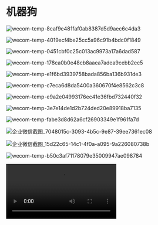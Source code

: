 # 机器狗

![wecom-temp-8caf9e481faf0ab8387d5d9aec6c4da3](CyberDog.assets/wecom-temp-8caf9e481faf0ab8387d5d9aec6c4da3.jpg)

![wecom-temp-4019ecf4be25cc5a96c91b4bdc0f1849](CyberDog.assets/wecom-temp-4019ecf4be25cc5a96c91b4bdc0f1849.jpg)

![wecom-temp-0451cbf0c25c013ac9973a17a6dad587](CyberDog.assets/wecom-temp-0451cbf0c25c013ac9973a17a6dad587.jpg)

![wecom-temp-178ca0b0e48cb8aaea7adea9cebb2ec5](CyberDog.assets/wecom-temp-178ca0b0e48cb8aaea7adea9cebb2ec5.jpg)

![wecom-temp-e1f6bd3939758bada856ba136b931de3](CyberDog.assets/wecom-temp-e1f6bd3939758bada856ba136b931de3.png)

![wecom-temp-c7eca6d8da5400a360670f4e8562c3c8](CyberDog.assets/wecom-temp-c7eca6d8da5400a360670f4e8562c3c8.png)

![wecom-temp-e9a2e04993176ec41e36fbd732440f32](CyberDog.assets/wecom-temp-e9a2e04993176ec41e36fbd732440f32.png)

![wecom-temp-3e7e14de1d2b724ded20e89918ba7135](CyberDog.assets/wecom-temp-3e7e14de1d2b724ded20e89918ba7135.png)

![wecom-temp-fabe3d8d62a6cf26903349e1f961fa7d](CyberDog.assets/wecom-temp-fabe3d8d62a6cf26903349e1f961fa7d.png)

![企业微信截图_7048015c-3093-4b5c-9e87-39ee7361ec08](CyberDog.assets/%E4%BC%81%E4%B8%9A%E5%BE%AE%E4%BF%A1%E6%88%AA%E5%9B%BE_7048015c-3093-4b5c-9e87-39ee7361ec08.png)

![企业微信截图_15d22c65-14c1-4f0a-a095-9a226080738b](CyberDog.assets/%E4%BC%81%E4%B8%9A%E5%BE%AE%E4%BF%A1%E6%88%AA%E5%9B%BE_15d22c65-14c1-4f0a-a095-9a226080738b.png)

![[wecom-temp-b50c3af71178079e35009947ae098784](https://www.youtube.com/watch?v=hmDQTYNlG4c)](CyberDog.assets/wecom-temp-b50c3af71178079e35009947ae098784.png)

<video src="SMapping.assets/5954da65cc76dea1fa869e222a746c3c.mov"></video>

